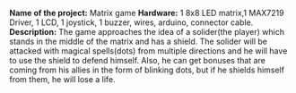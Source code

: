 **Name of the project:** Matrix game
**Hardware:** 1 8x8 LED matrix,1 MAX7219 Driver, 1 LCD, 1 joystick, 1 buzzer, wires, arduino, connector cable.
**Description:** The game approaches the idea of a solider(the player) which stands in the middle of the matrix and has a shield. The solider will be attacked with magical spells(dots) from multiple directions and he will have to use the shield to defend himself. Also, he can get bonuses that are coming from his allies in the form of blinking dots, but if he shields himself from them, he will lose a life.
